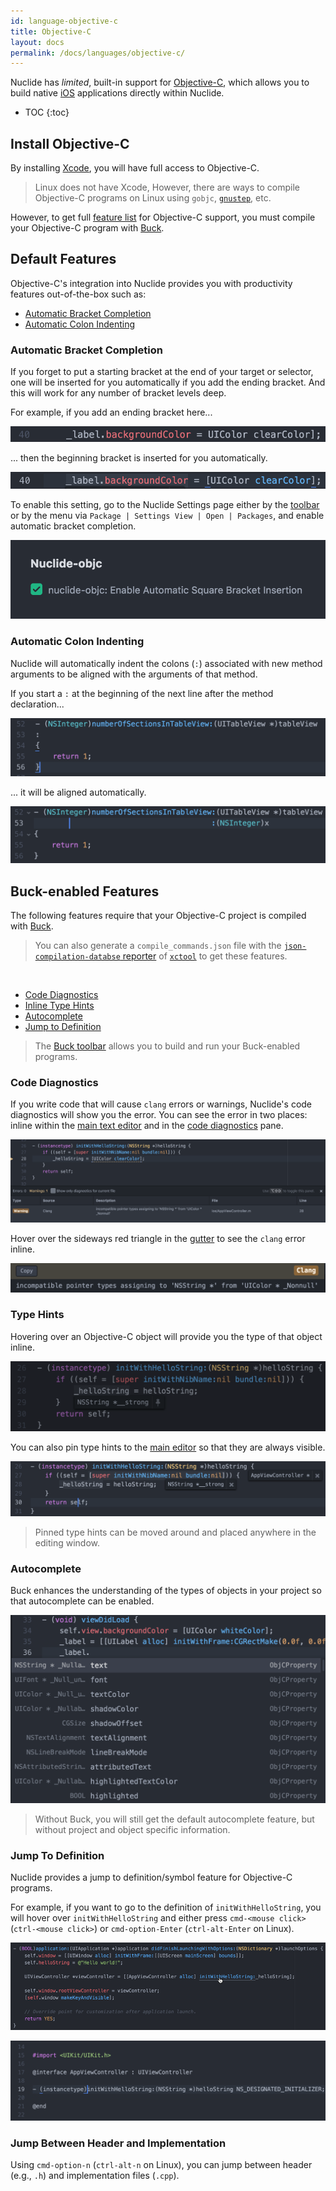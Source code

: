 ```yaml
---
id: language-objective-c
title: Objective-C
layout: docs
permalink: /docs/languages/objective-c/
---
```


Nuclide has *limited*, built-in support for
[Objective-C](https://developer.apple.com/library/mac/documentation/Cocoa/Conceptual/ProgrammingWithObjectiveC/Introduction/Introduction.html),
which allows you to build native [iOS](/docs/platforms/ios) applications directly within Nuclide.

* TOC
{:toc}

## Install Objective-C

By installing [Xcode](https://developer.apple.com/xcode/), you will have full access to Objective-C.

> Linux does not have Xcode, However, there are ways to compile Objective-C programs on Linux using
> `gobjc`, [`gnustep`](http://www.gnustep.org/), etc.

However, to get full [feature list](#buck-enabled-features) for Objective-C support, you must
compile your Objective-C program with [Buck](http://buckbuild.com).

## Default Features

Objective-C's integration into Nuclide provides you with productivity features out-of-the-box such
as:

* [Automatic Bracket Completion](#default-features__automatic-bracket-completion)
* [Automatic Colon Indenting](#default-features__automatic-colon-indenting)

### Automatic Bracket Completion

If you forget to put a starting bracket at the end of your target or selector, one will be inserted
for you automatically if you add the ending bracket. And this will work for any number of bracket
levels deep.

For example, if you add an ending bracket here...

![](/static/images/docs/language-objc-before-bracket-insert.png)

... then the beginning bracket is inserted for you automatically.

![](/static/images/docs/language-objc-after-bracket-insert.png)

To enable this setting, go to the Nuclide Settings page either by the
[toolbar](/docs/features/toolbar) or by the menu via `Package | Settings View | Open | Packages`,
and enable automatic bracket completion.

![](/static/images/docs/language-objc-auto-bracket-completion-setting.png)

### Automatic Colon Indenting

Nuclide will automatically indent the colons (`:`) associated with new method arguments to be
aligned with the arguments of that method.

If you start a `:` at the beginning of the next line after the method declaration...

![](/static/images/docs/language-objc-before-colon-indent.png)

... it will be aligned automatically.

![](/static/images/docs/language-objc-after-colon-indent.png)

## Buck-enabled Features

The following features require that your Objective-C project is compiled with
[Buck](http://buckbuild.com).

> You can also generate a `compile_commands.json` file with the
> [`json-compilation-databse` reporter](https://github.com/facebook/xctool#included-reporters)
> of [`xctool`](https://github.com/facebook/xctool) to get these features.

<br/>

* [Code Diagnostics](#buck-enabled-features__code-diagnostics)
* [Inline Type Hints](#buck-enabled-features__type-hints)
* [Autocomplete](#buck-enabled-features__autocomplete)
* [Jump to Definition](#buck-enabled-features__jump-to-definition)

> The [Buck toolbar](/docs/platforms/ios/#running-applications__buck-integration) allows you to
> build and run your Buck-enabled programs.

### Code Diagnostics

If you write code that will cause `clang` errors or warnings, Nuclide's code diagnostics will show
you the error. You can see the error in two places: inline within the
[main text editor](/docs/editor/basics/#editing-area) and in the
[code diagnostics](/docs/editor/basics/#status-bar__code-diagnostics) pane.

![](/static/images/docs/language-objc-code-diagnostics.png)

Hover over the sideways red triangle in the [gutter](/docs/editor/basics/#gutter) to see the
`clang` error inline.

![](/static/images/docs/language-objc-lint-gutter.png)

### Type Hints

Hovering over an Objective-C object will provide you the type of that object inline.

![](/static/images/docs/language-objc-typehint.png)

You can also pin type hints to the [main editor](/docs/editor/basics/#editing-area) so that they
are always visible.

![](/static/images/docs/language-objc-pinned-typehint.png)

> Pinned type hints can be moved around and placed anywhere in the editing window.

### Autocomplete

Buck enhances the understanding of the types of objects in your project so that autocomplete can be
enabled.

![](/static/images/docs/language-objc-autocomplete.png)

> Without Buck, you will still get the default autocomplete feature, but without project and object
> specific information.

### Jump To Definition

Nuclide provides a jump to definition/symbol feature for Objective-C programs.

For example, if you want to go to the definition of `initWithHelloString`, you will hover over
`initWithHelloString` and either press `cmd-<mouse click>` (`ctrl-<mouse click>`) or
`cmd-option-Enter` (`ctrl-alt-Enter` on Linux).

![](/static/images/docs/language-objc-jump-to-definition-link.png)

![](/static/images/docs/language-objc-jump-to-definition-result.png)

### Jump Between Header and Implementation

Using `cmd-option-n` (`ctrl-alt-n` on Linux), you can jump between header (e.g., `.h`) and
implementation files (`.cpp`).
